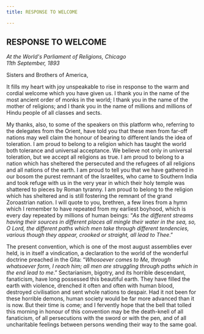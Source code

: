 ```yaml
---
title: RESPONSE TO WELCOME

---
```





  

## RESPONSE TO WELCOME

*At the World's Parliament of Religions, Chicago*  
*11th September, 1893*

Sisters and Brothers of America,

It fills my heart with joy unspeakable to rise in response to the warm
and cordial welcome which you have given us. I thank you in the name of
the most ancient order of monks in the world; I thank you in the name of
the mother of religions; and I thank you in the name of millions and
millions of Hindu people of all classes and sects.

My thanks, also, to some of the speakers on this platform who, referring
to the delegates from the Orient, have told you that these men from
far-off nations may well claim the honour of bearing to different lands
the idea of toleration. I am proud to belong to a religion which has
taught the world both tolerance and universal acceptance. We believe not
only in universal toleration, but we accept all religions as true. I am
proud to belong to a nation which has sheltered the persecuted and the
refugees of all religions and all nations of the earth. I am proud to
tell you that we have gathered in our bosom the purest remnant of the
Israelites, who came to Southern India and took refuge with us in the
very year in which their holy temple was shattered to pieces by Roman
tyranny. I am proud to belong to the religion which has sheltered and is
still fostering the remnant of the grand Zoroastrian nation. I will
quote to you, brethren, a few lines from a hymn which I remember to have
repeated from my earliest boyhood, which is every day repeated by
millions of human beings: “*As the different streams having their
sources in different places all mingle their water in the sea, so, O
Lord, the different paths which men take through different tendencies,
various though they appear, crooked or straight, all lead to Thee*.”

The present convention, which is one of the most august assemblies ever
held, is in itself a vindication, a declaration to the world of the
wonderful doctrine preached in the Gita: “*Whosoever comes to Me,
through whatsoever form, I reach him; all men are struggling through
paths which in the end lead to me*.” Sectarianism, bigotry, and its
horrible descendant, fanaticism, have long possessed this beautiful
earth. They have filled the earth with violence, drenched it often and
often with human blood, destroyed civilisation and sent whole nations to
despair. Had it not been for these horrible demons, human society would
be far more advanced than it is now. But their time is come; and I
fervently hope that the bell that tolled this morning in honour of this
convention may be the death-knell of all fanaticism, of all persecutions
with the sword or with the pen, and of all uncharitable feelings between
persons wending their way to the same goal.


